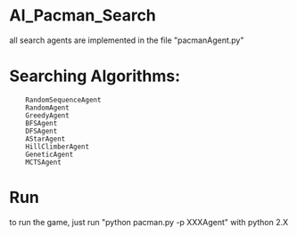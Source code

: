 # AI_Pacman_Search
all search agents are implemented in the file "pacmanAgent.py"
# Searching Algorithms:
        RandomSequenceAgent
        RandomAgent
        GreedyAgent
        BFSAgent
        DFSAgent
        AStarAgent
        HillClimberAgent
        GeneticAgent
        MCTSAgent
# Run 
to run the game, just run "python pacman.py -p XXXAgent" with python 2.X
